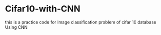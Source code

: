 # Cifar10-with-CNN
this is a practice code for Image classification problem of cifar 10 database Using CNN
